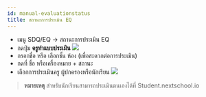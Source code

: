 ```yaml
---
id: manual-evaluationstatus
title: สถานะการประเมิน EQ
---
```


* เมนู SDQ/EQ -> สถานะการประเมิน EQ 
* กดปุ่ม **ครูทำแบบประเมิน**
![](https://drive.google.com/thumbnail?id=1HePIT4rHlJo0-ptLeY5kYDgs6DWQc3-l&sz=w800-h640)
* กรอกชื่อ หรือ เลือกชั้น ห้อง (เพื่อสะดวกต่อการประเมิน)
* กดที่ ชื่อ หรือเครื่องหมาย + สถานะ
* เลือกการประเมินครู ผู้ปกครองหรือนักเรียน
![](https://drive.google.com/thumbnail?id=1u4v5tGJmjrSz_SCuzMbv9fVagl-H4oSt&sz=w800-h640)
> **หมายเหตุ** สำหรับนักเรียนสามารถประเมินตนเองได้ที่ Student.nextschool.io